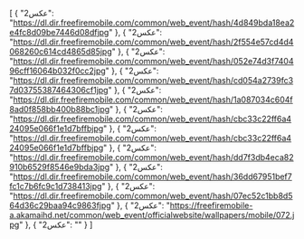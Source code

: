 [
  {
    "عکس2": "https://dl.dir.freefiremobile.com/common/web_event/hash/4d849bda18ea2e4fc8d09be7446d08dfjpg"
  },
  {
    "عکس2": "https://dl.dir.freefiremobile.com/common/web_event/hash/2f554e57cd4d4068260c614cd4865d85jpg"
  },
  {
    "عکس2": "https://dl.dir.freefiremobile.com/common/web_event/hash/052e74d3f740496cff16064b032f0cc2jpg"
  },
  {
    "عکس2": "https://dl.dir.freefiremobile.com/common/web_event/hash/cd054a2739fc37d03755387464306cf1jpg"
  },
  {
    "عکس2": "https://dl.dir.freefiremobile.com/common/web_event/hash/1a087034c604f8ad0f858bb400b88bc1jpg"
  },
  {
    "عکس2": "https://dl.dir.freefiremobile.com/common/web_event/hash/cbc33c22ff6a424095e066f1e1d7bffbjpg"
  },
  {
    "عکس2": "https://dl.dir.freefiremobile.com/common/web_event/hash/cbc33c22ff6a424095e066f1e1d7bffbjpg"
  },
  {
    "عکس2": "https://dl.dir.freefiremobile.com/common/web_event/hash/dd7f3db4eca82910b6529f8546e9bda3jpg"
  },
  {
    "عکس2": "https://dl.dir.freefiremobile.com/common/web_event/hash/36dd67951bef7fc1c7b6fc9c1d738413jpg"
  },
  {
    "عکس2": "https://dl.dir.freefiremobile.com/common/web_event/hash/07ec52c1bb8d564d36c29baa94c9863fjpg"
  },
  {
    "عکس2": "https://freefiremobile-a.akamaihd.net/common/web_event/officialwebsite/wallpapers/mobile/072.jpg"
  },
  {
    "عکس2": ""
  }
]
